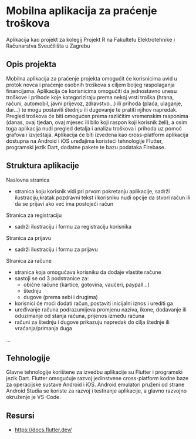 # Mobilna aplikacija za praćenje troškova
Aplikacija kao projekt za kolegij Projekt R na Fakultetu Elektrotehnike i Računarstva Sveučilišta u Zagrebu

## Opis projekta
Mobilna aplikacija za praćenje projekta omogućit će korisnicima uvid u protok novca i praćenje osobnih troškova s ciljem boljeg raspolaganja financijama. Aplikacija će korisnicima omogućiti da jednostavno unesu troškove i prihode koje kategoriziraju prema nekoj vrsti troška (hrana, računi, automobil, javni prijevoz, zdravstvo...) ili prihoda (plaća, ulaganje, dar...) te mogu postaviti štednju ili dugovanje te pratiti njihov napredak. Pregled troškova će biti omogućen prema različitim vremenskim rasponima (danas, ovaj tjedan, ovaj mjesec ili bilo koji raspon koji korisnik želi), a osim toga aplikacija nudi pregled detalja i analizu troškova i prihoda uz pomoć grafova i izvještaja. Aplikacija će biti izvedena kao cross-platform aplikacija dostupna na Android i iOS uređajima koristeći tehnologije Flutter, programski jezik Dart, dodatne pakete te bazu podataka Firebase. 

## Struktura aplikacije
Naslovna stranica
- stranica koju korisnik vidi pri prvom pokretanju aplikacije, sadrži ilustraciju,kratak pozdravni tekst i korisniku nudi opcije da stvori račun ili da se prijavi ako već ima postojeći račun

Stranica za registraciju
- sadrži ilustraciju i formu za registraciju korisnika

Stranica za prijavu
- sadrži ilustraciju i formu za prijavu

Stranica za račune
- stranica koja omogućava korisniku da dodaje vlastite račune 
- sastoji se od 3 podstranice za:
  - obične račune (kartice, gotovina, vaučeri, paypall...)
  - štednju 
  - dugove (prema sebi i drugima)
- korisnici će moći dodati račun, postaviti inicijalni iznos i urediti ga
- uređivanje računa podrazumijeva promjenu naziva, ikone, dodavanje ili oduzimanje od stanja računa, prijenos između računa
- računi za štednju i dugove prikazuju napredak do cilja štednje ili vraćanja/primanja duga

...

## Tehnologije
Glavne tehnologije korištene za izvedbu aplikacije su Flutter i programski jezik Dart. Flutter omogućuje razvoj jedinstvene cross-platform kodne baze za operacijske sustave Android i iOS.
Android emulatori pruženi od strane Android Studia se koriste za razvoj i testiranje aplikacije, a glavno razvojno okruženje je VS-Code.

## Resursi
- https://docs.flutter.dev/

